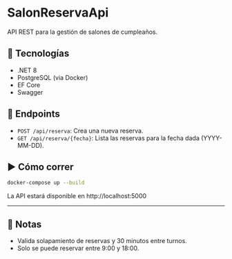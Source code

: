 # SalonReservaApi

API REST para la gestión de salones de cumpleaños.

## 🚀 Tecnologías

- .NET 8
- PostgreSQL (via Docker)
- EF Core
- Swagger

## 🧪 Endpoints

- `POST /api/reserva`: Crea una nueva reserva.
- `GET /api/reserva/{fecha}`: Lista las reservas para la fecha dada (YYYY-MM-DD).

## ▶️ Cómo correr

```bash
docker-compose up --build
```

La API estará disponible en http://localhost:5000

---

## 📝 Notas
- Valida solapamiento de reservas y 30 minutos entre turnos.
- Solo se puede reservar entre 9:00 y 18:00.